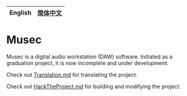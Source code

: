 | English | [简体中文](./README-zh.md) |
| ------- | -------------------------- |

# Musec

Musec is a digital audio workstation (DAW) software. Initiated as a graduation project, it is now incomplete and under development.

Check out [Translation.md](./doc/Translation.md) for translating the project.

Check out [HackTheProject.md](./doc/HackTheProject.md) for building and modifying the project.